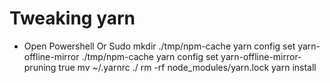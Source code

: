 # Tweaking yarn
- Open Powershell Or Sudo
mkdir ./tmp/npm-cache
yarn config set yarn-offline-mirror ./tmp/npm-cache
yarn config set yarn-offline-mirror-pruning true
mv ~/.yarnrc ./
rm -rf node_modules/yarn.lock
yarn install